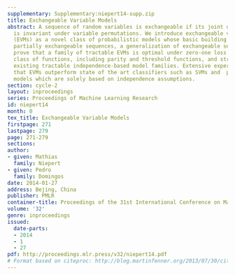 ```yaml
---
supplementary: Supplementary:niepert14-supp.zip
title: Exchangeable Variable Models
abstract: A sequence of random variables is exchangeable if its joint distribution
  is invariant under variable permutations. We introduce exchangeable variable models
  (EVMs) as a novel class of probabilistic models whose basic building blocks are
  partially exchangeable sequences, a generalization of exchangeable sequences. We
  prove that a family of tractable EVMs is optimal under zero-one loss for a large
  class of functions, including parity and threshold functions, and strictly subsumes
  existing tractable independence-based model families. Extensive experiments show
  that EVMs outperform state of the art classifiers such as SVMs and  probabilistic
  models which are solely based on independence assumptions.
section: cycle-2
layout: inproceedings
series: Proceedings of Machine Learning Research
id: niepert14
month: 0
tex_title: Exchangeable Variable Models
firstpage: 271
lastpage: 279
page: 271-279
sections: 
author:
- given: Mathias
  family: Niepert
- given: Pedro
  family: Domingos
date: 2014-01-27
address: Bejing, China
publisher: PMLR
container-title: Proceedings of the 31st International Conference on Machine Learning
volume: '32'
genre: inproceedings
issued:
  date-parts:
  - 2014
  - 1
  - 27
pdf: http://proceedings.mlr.press/v32/niepert14.pdf
# Format based on citeproc: http://blog.martinfenner.org/2013/07/30/citeproc-yaml-for-bibliographies/
---
```

